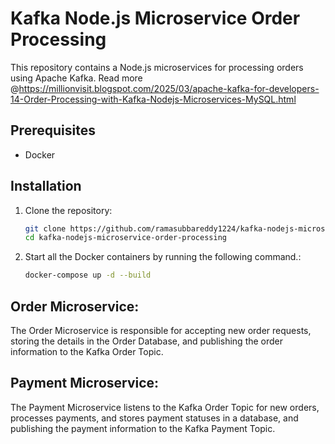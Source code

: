 # Kafka Node.js Microservice Order Processing

This repository contains a Node.js microservices for processing orders using Apache Kafka.
Read more @https://millionvisit.blogspot.com/2025/03/apache-kafka-for-developers-14-Order-Processing-with-Kafka-Nodejs-Microservices-MySQL.html

## Prerequisites

- Docker

## Installation

1. Clone the repository:
    ```sh
    git clone https://github.com/ramasubbareddy1224/kafka-nodejs-microservice-order-processing.git
    cd kafka-nodejs-microservice-order-processing
    ```

2. Start all the Docker containers by running the following command.:
    ```sh
    docker-compose up -d --build
    ```

## Order Microservice:

The Order Microservice is responsible for accepting new order requests, storing the details in the Order Database, and publishing the order information to the Kafka Order Topic.

## Payment Microservice:

The Payment Microservice listens to the Kafka Order Topic for new orders, processes payments, and stores payment statuses in a database, and publishing the payment information to the Kafka Payment Topic.
